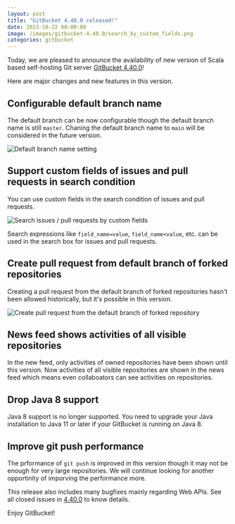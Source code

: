 ```yaml
---
layout: post
title: "GitBucket 4.40.0 released!"
date: 2023-10-22 00:00:00
image: /images/gitbucket-4.40.0/search_by_custom_fields.png
categories: gitbucket
---
```


Today, we are pleased to announce the availability of new version of Scala based self-hosting Git server [GitBucket 4.40.0](https://github.com/gitbucket/gitbucket/releases/tag/4.40.0)!

Here are major changes and new features in this version.

## Configurable default branch name

The default branch can be now configurable though the default branch name is still `master`. Chaning the default branch name to `main` will be considered in the future version.

![Default branch name setting]({{site.baseurl}}/images/gitbucket-4.40.0/default_branch_setting.png)

## Support custom fields of issues and pull requests in search condition

You can use custom fields in the search condition of issues and pull requests.

![Search issues / pull requests by custom fields]({{site.baseurl}}/images/gitbucket-4.40.0/search_by_custom_fields.png)

Search expressions like `field_name=value`, `field_name<value`, etc. can be used in the search box for issues and pull requests.

## Create pull request from default branch of forked repositories

Creating a pull request from the default branch of forked repositories hasn't been allowed historically, but it's possible in this version.

![Create pull request from the default branch of forked repository]({{site.baseurl}}/images/gitbucket-4.40.0/pull_request_from_default_branch.png)

## News feed shows activities of all visible repositories

In the new feed, only activities of owned repositories have been shown until this version. Now activities of all visible repositories are shown in the news feed which means even collaboators can see activities on repositories.

## Drop Java 8 support

Java 8 support is no longer supported. You need to upgrade your Java installation to Java 11 or later if your GitBucket is running on Java 8.

## Improve git push performance

The prformance of `git push` is improved in this version though it may not be enough for very large repositories. We will continue looking for another opportinity of imporving the performance more.

This release also includes many bugfixes mainly regarding Web APIs. See all closed issues in [4.40.0](https://github.com/gitbucket/gitbucket/issues?q=is%3Aclosed+milestone%3A4.40.0) to know details.

Enjoy GitBucket!
